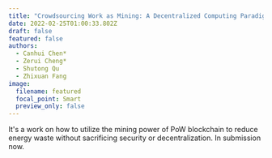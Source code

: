 ```yaml
---
title: "Crowdsourcing Work as Mining: A Decentralized Computing Paradigm"
date: 2022-02-25T01:00:33.802Z
draft: false
featured: false
authors:
  - Canhui Chen*
  - Zerui Cheng*
  - Shutong Qu
  - Zhixuan Fang
image:
  filename: featured
  focal_point: Smart
  preview_only: false
---
```

It's a work on how to utilize the mining power of PoW blockchain to reduce energy waste without sacrificing security or decentralization. In submission now.

